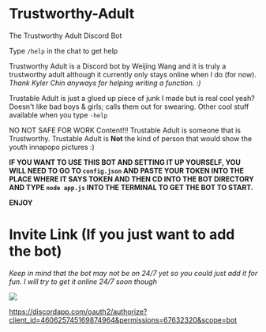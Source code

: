 # Trustworthy-Adult
The Trustworthy Adult Discord Bot

Type ```/help``` in the chat to get help

Trustworthy Adult is a Discord bot by Weijing Wang and it is truly
a trustworthy adult although it currently only stays online when I do (for now).
*Thank Kyler Chin anyways for helping writing a function. :)*

Trustable Adult is just a glued up piece of junk I made but is real cool yeah?
Doesn't like bad boys & girls; calls them out for swearing.
Other cool stuff available when you type ```-help```

NO NOT SAFE FOR WORK Content!!! Trustable Adult is someone that is Trustworthy.
Trustable Adult is **Not** the kind of person that would show the youth
innapopo pictures :)

**IF YOU WANT TO USE THIS BOT AND SETTING IT UP YOURSELF, YOU WILL NEED TO GO TO
```config.json``` AND PASTE YOUR TOKEN INTO THE PLACE WHERE IT SAYS TOKEN AND THEN CD
INTO THE BOT DIRECTORY AND TYPE ```node app.js``` INTO THE TERMINAL TO GET THE BOT TO START.** 

**ENJOY**

# Invite Link (If you just want to add the bot)
*Keep in mind that the bot may not be on 24/7 yet so you could just add it for fun. I will try to get it online 24/7 soon though*

[<img src="https://cdn.discordapp.com/app-icons/460625745169874964/472a5f109a0517eebd323de6c23f2443.png">](https://discordapp.com/oauth2/authorize?client_id=460625745169874964&permissions=67632320&scope=bot)

https://discordapp.com/oauth2/authorize?client_id=460625745169874964&permissions=67632320&scope=bot
